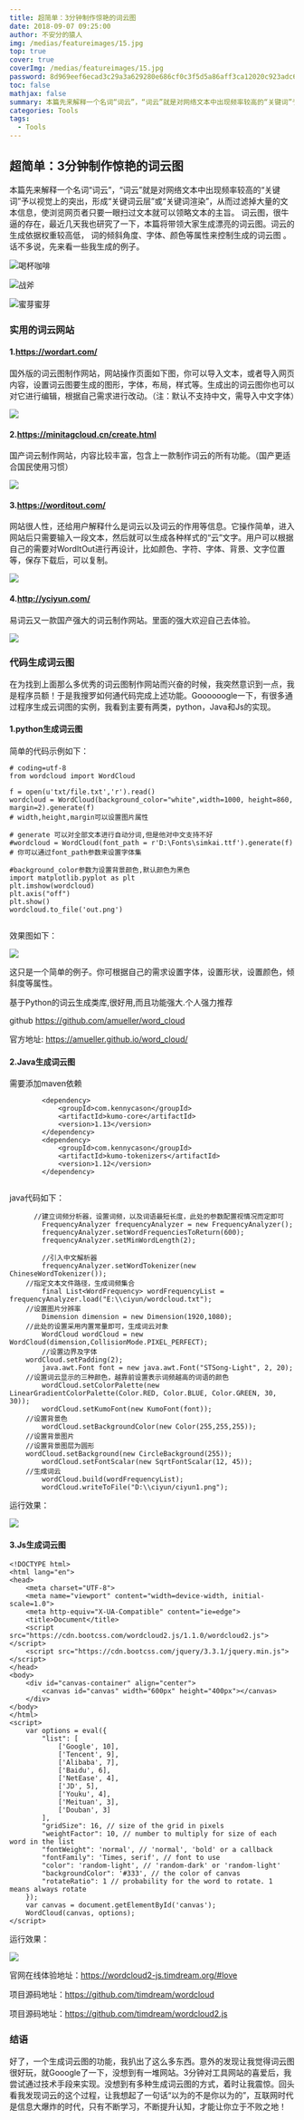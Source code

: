 ```yaml
---
title: 超简单：3分钟制作惊艳的词云图
date: 2018-09-07 09:25:00
author: 不安分的猿人
img: /medias/featureimages/15.jpg
top: true
cover: true
coverImg: /medias/featureimages/15.jpg
password: 8d969eef6ecad3c29a3a629280e686cf0c3f5d5a86aff3ca12020c923adc6c92
toc: false
mathjax: false
summary: 本篇先来解释一个名词“词云”，“词云”就是对网络文本中出现频率较高的“关键词”予以视觉上的突出，形成“关键词云层”或“关键词渲染”，从而过滤掉大量的文本信息，使浏览网页者只要一眼扫过文本就可以领略文本的主旨。 词云图，很牛逼的存在，最近几天我也研究了一下，本篇将带领大家生成漂亮的词云图。词云的生成依据权重较高低， 词的倾斜角度、字体、颜色等属性来控制生成的词云图 。话不多说，先来看一些我生成的例子。
categories: Tools
tags:
  - Tools
---
```


## 超简单：3分钟制作惊艳的词云图

本篇先来解释一个名词“词云”，“词云”就是对网络文本中出现频率较高的“关键词”予以视觉上的突出，形成“关键词云层”或“关键词渲染”，从而过滤掉大量的文本信息，使浏览网页者只要一眼扫过文本就可以领略文本的主旨。 词云图，很牛逼的存在，最近几天我也研究了一下，本篇将带领大家生成漂亮的词云图。词云的生成依据权重较高低， 词的倾斜角度、字体、颜色等属性来控制生成的词云图 。话不多说，先来看一些我生成的例子。

![喝杯咖啡](https://img-blog.csdnimg.cn/20190521225829331.jpeg)

![战斧](https://img-blog.csdnimg.cn/201905212257599.jpeg)

![蜜芽蜜芽](https://img-blog.csdnimg.cn/20190521225813397.png?)

### 实用的词云网站

#### 1.https://wordart.com/

国外版的词云图制作网站，网站操作页面如下图，你可以导入文本，或者导入网页内容，设置词云图要生成的图形，字体，布局，样式等。生成出的词云图你也可以对它进行编辑，根据自己需求进行改动。（注：默认不支持中文，需导入中文字体）

![](https://img-blog.csdnimg.cn/20190522215633189.png)

#### 2.https://minitagcloud.cn/create.html

国产词云制作网站，内容比较丰富，包含上一款制作词云的所有功能。（国产更适合国民使用习惯）

![](https://img-blog.csdnimg.cn/20190522220035324.png)

#### 3.https://worditout.com/

网站很人性，还给用户解释什么是词云以及词云的作用等信息。它操作简单，进入网站后只需要输入一段文本，然后就可以生成各种样式的“云”文字。用户可以根据自己的需要对WordItOut进行再设计，比如颜色、字符、字体、背景、文字位置等，保存下载后，可以复制。 

![](https://img-blog.csdnimg.cn/20190522220920325.png)

#### 4.http://yciyun.com/

易词云又一款国产强大的词云制作网站。里面的强大欢迎自己去体验。

![](https://img-blog.csdnimg.cn/20190522220904555.png)

### 代码生成词云图

在为找到上面那么多优秀的词云图制作网站而兴奋的时候，我突然意识到一点，我是程序员额！于是我搜罗如何通代码完成上述功能。Goooooogle一下，有很多通过程序生成云词图的实例，我看到主要有两类，python，Java和Js的实现。

#### 1.python生成词云图

简单的代码示例如下：

```
# coding=utf-8
from wordcloud import WordCloud

f = open(u'txt/file.txt','r').read()
wordcloud = WordCloud(background_color="white",width=1000, height=860, margin=2).generate(f)
# width,height,margin可以设置图片属性

# generate 可以对全部文本进行自动分词,但是他对中文支持不好
#wordcloud = WordCloud(font_path = r'D:\Fonts\simkai.ttf').generate(f)
# 你可以通过font_path参数来设置字体集

#background_color参数为设置背景颜色,默认颜色为黑色
import matplotlib.pyplot as plt
plt.imshow(wordcloud)
plt.axis("off")
plt.show()
wordcloud.to_file('out.png')


```

效果图如下：

![](https://img-blog.csdnimg.cn/20190522133317406.png?)

这只是一个简单的例子。你可根据自己的需求设置字体，设置形状，设置颜色，倾斜度等属性。

基于Python的词云生成类库,很好用,而且功能强大.个人强力推荐 

github  <https://github.com/amueller/word_cloud>  

官方地址: <https://amueller.github.io/word_cloud/>  

#### 2.Java生成词云图

需要添加maven依赖

```
        <dependency>
            <groupId>com.kennycason</groupId>
            <artifactId>kumo-core</artifactId>
            <version>1.13</version>
        </dependency>
        <dependency>
            <groupId>com.kennycason</groupId>
            <artifactId>kumo-tokenizers</artifactId>
            <version>1.12</version>
        </dependency>
        
```

java代码如下：

```
      //建立词频分析器，设置词频，以及词语最短长度，此处的参数配置视情况而定即可
        FrequencyAnalyzer frequencyAnalyzer = new FrequencyAnalyzer();
        frequencyAnalyzer.setWordFrequenciesToReturn(600);
        frequencyAnalyzer.setMinWordLength(2);
 
        //引入中文解析器
        frequencyAnalyzer.setWordTokenizer(new ChineseWordTokenizer());
	//指定文本文件路径，生成词频集合
        final List<WordFrequency> wordFrequencyList = frequencyAnalyzer.load("E:\\ciyun/wordcloud.txt");
	//设置图片分辨率
        Dimension dimension = new Dimension(1920,1080);
	//此处的设置采用内置常量即可，生成词云对象
        WordCloud wordCloud = new WordCloud(dimension,CollisionMode.PIXEL_PERFECT);
        //设置边界及字体
	wordCloud.setPadding(2);
        java.awt.Font font = new java.awt.Font("STSong-Light", 2, 20);
	//设置词云显示的三种颜色，越靠前设置表示词频越高的词语的颜色
        wordCloud.setColorPalette(new LinearGradientColorPalette(Color.RED, Color.BLUE, Color.GREEN, 30, 30));
        wordCloud.setKumoFont(new KumoFont(font));
	//设置背景色
        wordCloud.setBackgroundColor(new Color(255,255,255));
	//设置背景图片
	//设置背景图层为圆形
	wordCloud.setBackground(new CircleBackground(255));
        wordCloud.setFontScalar(new SqrtFontScalar(12, 45));
	//生成词云
        wordCloud.build(wordFrequencyList);
        wordCloud.writeToFile("D:\\ciyun/ciyun1.png");

```

运行效果：

![](https://img-blog.csdnimg.cn/20190522223550575.jpeg)

#### 3.Js生成词云图

```
<!DOCTYPE html>
<html lang="en">
<head>
    <meta charset="UTF-8">
    <meta name="viewport" content="width=device-width, initial-scale=1.0">
    <meta http-equiv="X-UA-Compatible" content="ie=edge">
    <title>Document</title>
	<script src="https://cdn.bootcss.com/wordcloud2.js/1.1.0/wordcloud2.js"></script>
	<script src="https://cdn.bootcss.com/jquery/3.3.1/jquery.min.js"></script>
</head>
<body>
	<div id="canvas-container" align="center">
		<canvas id="canvas" width="600px" height="400px"></canvas>
	</div>
</body>
</html>
<script>
    var options = eval({
        "list": [
            ['Google', 10],
            ['Tencent', 9],
            ['Alibaba', 7],
            ['Baidu', 6],
            ['NetEase', 4],
            ['JD', 5],
            ['Youku', 4],
            ['Meituan', 3],
            ['Douban', 3]
        ],
        "gridSize": 16, // size of the grid in pixels
        "weightFactor": 10, // number to multiply for size of each word in the list
        "fontWeight": 'normal', // 'normal', 'bold' or a callback
        "fontFamily": 'Times, serif', // font to use
        "color": 'random-light', // 'random-dark' or 'random-light'
        "backgroundColor": '#333', // the color of canvas
        "rotateRatio": 1 // probability for the word to rotate. 1 means always rotate
    });
    var canvas = document.getElementById('canvas');
    WordCloud(canvas, options);
</script>
```

运行效果：

![](https://img-blog.csdnimg.cn/20190522224450339.png)

官网在线体验地址：https://wordcloud2-js.timdream.org/#love

项目源码地址：https://github.com/timdream/wordcloud

项目源码地址：https://github.com/timdream/wordcloud2.js

### 结语

好了，一个生成词云图的功能，我扒出了这么多东西。意外的发现让我觉得词云图很好玩，就Gooogle了一下，没想到有一堆网站。3分钟对工具网站的喜爱后，我尝试通过技术手段来实现。没想到有多种生成词云图的方式，着时让我震惊。回头看我发现词云的这个过程，让我想起了一句话“以为的不是你以为的”，互联网时代是信息大爆炸的时代，只有不断学习，不断提升认知，才能让你立于不败之地！

